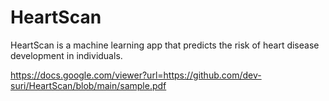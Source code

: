 # HeartScan
HeartScan is a machine learning app that predicts the risk of heart disease development in individuals.

https://docs.google.com/viewer?url=https://github.com/dev-suri/HeartScan/blob/main/sample.pdf
